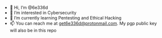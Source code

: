 - 👋 Hi, I’m @6e336d
- 👀 I’m interested in Cybersecurity
- 🌱 I’m currently learning Pentesting and Ethical Hacking
- 📫 You can reach me at get6e336d@protonmail.com. My pgp public key will also be in this repo
